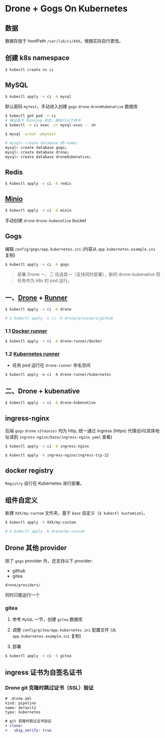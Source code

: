 # Drone + Gogs On Kubernetes

## 数据

数据存放于 hostPath `/var/lib/ci/XXX`，根据实际自行更改。

## 创建 k8s namespace

```bash
$ kubectl create ns ci
```

## MySQL

```bash
$ kubectl apply -n ci -k mysql
```

默认密码 `mytest`，手动进入创建 `gogs` `drone` `droneKubenative` 数据库 

```bash
$ kubectl get pod -n ci
# 保证处于 Running 状态，再执行以下命令
$ kubectl -n ci exec -it mysql-xxxx -- sh

$ mysql -uroot -pmytest

# mysql> create database db-name;
mysql> create database gogs;
mysql> create database drone;
mysql> create database droneKubenative;
```

## Redis

```bash
$ kubectl apply -n ci -k redis
```

## [Minio](https://github.com/helm/charts/tree/master/stable/minio)

```bash
$ kubectl apply -n ci -k minio
```

手动创建 `drone` `drone-kubenative` bucket

## Gogs

编辑 `config/gogs/app.kubernetes.ini` (内容从 `app.kubernetes.example.ini` 复制)

```bash
$ kubectl apply -n ci -k gogs
```

> 部署 Drone 一、二 任选其一（支持同时部署），新的 drone-kubenative 将任务作为 k8s 的 pod 运行。

## 一、[Drone](https://github.com/helm/charts/tree/master/stable/drone) + [Runner](https://docs.drone.io/installation/runners/)

```bash
$ kubectl apply -n ci -k drone

# $ kubectl apply -n ci -k drone/providers/github
```

### 1.1 [Docker runner](https://docker-runner.docs.drone.io/installation/install_linux/)

```bash
$ kubectl apply -n ci -k drone-runner/docker
```

### 1.2 [Kubernetes runner](https://kube-runner.docs.drone.io/installation/installation/)

* 任务 pod 运行在 `drone-runner` 命名空间

```
$ kubectl apply -n ci -k drone-runner/kubernetes
```

## 二、Drone + kubenative

```bash
$ kubectl apply -n ci -k drone-kubenative
```

## ingress-nginx

后端 `gogs` `drone` `s3(minio)` 均为 http, 统一通过 ingress (https) 代理访问(具体地址请到 `ingress-nginx/base/ingress-nginx.yaml` 查看)

```bash
$ kubectl apply -n ci -k ingress-nginx

$ kubectl apply -k ingress-nginx/ingress-tcp-22
```

## docker registry

`Registry` 自行在 Kubernetes 进行部署。

## 组件自定义

新建 `XXX/my-custom` 文件夹，基于 `base` 自定义（`$ kubectl kustomize`）。

```bash
$ kubectl apply -k XXX/my-custom

# $ kubectl apply -k drone/my-custom
```

## Drone 其他 provider

除了 `gogs` provider 外，还支持以下 provider:

* github
* gitea

`drone/providers/`

同时只能运行一个

### gitea

1. 参考 `MySQL` 一节，创建 `gitea` 数据库

2. 调整 `config/gitea/app.kubernetes.ini` 配置文件 (从 `app.kubernetes.example.ini` 复制)

3. 部署

```bash
$ kubectl apply -n ci -k gitea
```

## ingress 证书为自签名证书

### Drone git 克隆时跳过证书（SSL）验证

```diff
# .drone.yml
kind: pipeline
name: default2
type: kubernetes

# git 克隆时跳过证书验证
+ clone:
+   skip_verify: true
```
